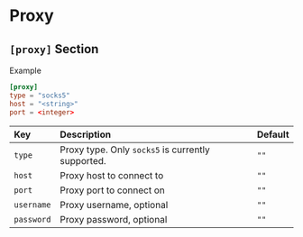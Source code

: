 # Proxy

## `[proxy]` Section

Example

```toml
[proxy]
type = "socks5"
host = "<string>"
port = <integer>
```

| Key        | Description                                       | Default     |
| :--------- | :------------------------------------------------ | :---------- |
| `type`     | Proxy type. Only `socks5` is currently supported. | `""`        |
| `host`     | Proxy host to connect to                          | `""`        |
| `port`     | Proxy port to connect on                          | `""`        |
| `username` | Proxy username, optional                          | `""`        |
| `password` | Proxy password, optional                          | `""`        |
